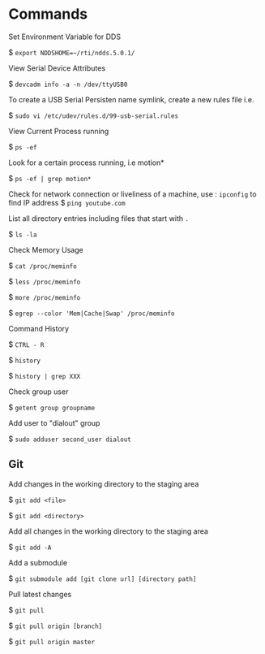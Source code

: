 # Commands

Set Environment Variable for DDS

$  `export NDDSHOME=~/rti/ndds.5.0.1/`

View Serial Device Attributes

$  `devcadm info -a -n /dev/ttyUSB0`

To create a USB Serial Persisten name symlink, create a new rules file i.e.

$  `sudo vi /etc/udev/rules.d/99-usb-serial.rules`

View Current Process running

$  `ps -ef`

Look for a certain process running, i.e motion*

$  `ps -ef | grep motion*`

Check for network connection or liveliness of a machine, use : `ipconfig` to find IP address
$  `ping youtube.com`

List all directory entries including files that start with `.`

$  `ls -la`

Check Memory Usage

$ `cat /proc/meminfo`

$ `less /proc/meminfo`

$ `more /proc/meminfo`

$ `egrep --color 'Mem|Cache|Swap' /proc/meminfo`

Command History

$ `CTRL - R`

$ `history`

$ `history | grep XXX`

Check group user

$ `getent group groupname`

Add user to "dialout" group

$ `sudo adduser second_user dialout`

## Git

Add changes in the working directory to the staging area

$  `git add <file>`

$  `git add <directory>`

Add all changes in the working directory to the staging area

$  `git add -A`

Add a submodule

$ `git submodule add [git clone url] [directory path]`

Pull latest changes

$ `git pull`

$ `git pull origin [branch]`

$ `git pull origin master`

